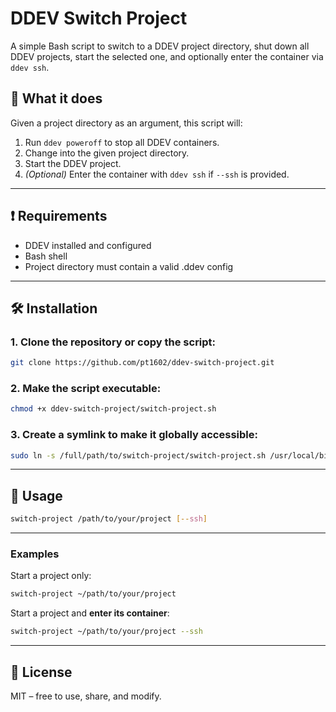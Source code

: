# DDEV Switch Project

A simple Bash script to switch to a DDEV project directory, shut down all DDEV projects, start the selected one, and optionally enter the container via `ddev ssh`.

## 🧩 What it does

Given a project directory as an argument, this script will:

1. Run `ddev poweroff` to stop all DDEV containers.
2. Change into the given project directory.
3. Start the DDEV project.
4. *(Optional)* Enter the container with `ddev ssh` if `--ssh` is provided.

---

## ❗ Requirements

* DDEV installed and configured
* Bash shell
* Project directory must contain a valid .ddev config

---

## 🛠️ Installation

### 1. Clone the repository or copy the script:
```bash
git clone https://github.com/pt1602/ddev-switch-project.git
```

### 2. Make the script executable:
```bash
chmod +x ddev-switch-project/switch-project.sh
```

### 3. Create a symlink to make it globally accessible:
```bash
sudo ln -s /full/path/to/switch-project/switch-project.sh /usr/local/bin/switch-project
```

---

## 🚀 Usage

```bash
switch-project /path/to/your/project [--ssh]
```

---

### Examples

Start a project only:
```bash
switch-project ~/path/to/your/project
```

Start a project and **enter its container**:
```bash
switch-project ~/path/to/your/project --ssh
```

---

## 📝 License
MIT – free to use, share, and modify.

